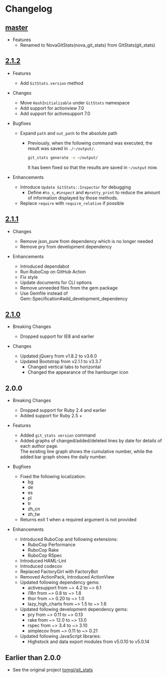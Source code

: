 # Changelog

## [master]

[master]: https://github.com/mishina2228/nova_git_stats/compare/v2.1.2...master

* Features
  * Renamed to NovaGitStats(nova_git_stats) from GitStats(git_stats)

## [2.1.2]

[2.1.2]: https://github.com/mishina2228/nova_git_stats/compare/v2.1.1...v2.1.2

* Features
  * Add `GitStats.version` method

* Changes
  * Move `HashInitializable` under `GitStats` namespace
  * Add support for actionview 7.0
  * Add support for activesupport 7.0

* Bugfixes
  * Expand `path` and `out_path` to the absolute path
    * Previously, when the following command was executed, the result was saved in `./~/output/`.

      ```sh
      git_stats generate -o ~/output/
      ```

      It has been fixed so that the results are saved in `~/output` now.

* Enhancements
  * Introduce `Update GitStats::Inspector` for debugging
    * Define `#to_s`, `#inspect` and `#pretty_print` to reduce the amount of information displayed by those methods.
  * Replace `require` with `require_relative` if possible

## [2.1.1]

[2.1.1]: https://github.com/mishina2228/nova_git_stats/compare/v2.1.0...v2.1.1

* Changes
  * Remove json_pure from dependency which is no longer needed
  * Remove pry from development dependency

* Enhancements
  * Introduced dependabot
  * Run RuboCop on GitHub Action
  * Fix style
  * Update documents for CLI options
  * Remove unneeded files from the gem package
  * Use Gemfile instead of Gem::Specification#add_development_dependency

## [2.1.0]

[2.1.0]: https://github.com/mishina2228/nova_git_stats/compare/v2.0.0...v2.1.0

* Breaking Changes
  * Dropped support for IE8 and earlier

* Changes
  * Updated jQuery from v1.8.2 to v3.6.0
  * Updated Bootstrap from v2.1.1 to v3.3.7
    * Changed vertical tabs to horizontal
    * Changed the appearance of the hamburger icon

## 2.0.0

* Breaking Changes
  * Dropped support for Ruby 2.4 and earlier
  * Added support for Ruby 2.5 +

* Features
  * Added `git_stats version` command
  * Added graphs of changed/added/deleted lines by date for details of each author page.  
    The existing line graph shows the cumulative number, while the added bar graph shows the daily number.

* Bugfixes
  * Fixed the following localization:
    * bg
    * de
    * es
    * pl
    * tr
    * zh_cn
    * zh_tw
  * Returns exit 1 when a required argument is not provided

* Enhancements
  * Introduced RuboCop and following extensions:
    * RuboCop Performance
    * RuboCop Rake
    * RuboCop RSpec
  * Introduced HAML-Lint
  * Introduced codecov
  * Replaced FactoryGirl with FactoryBot
  * Removed ActionPack, Introduced ActionView
  * Updated following dependency gems:
    * activesupport from ~> 4.2 to ~> 6.1
    * i18n from ~> 0.8 to ~> 1.8
    * thor from ~> 0.20 to ~> 1.0
    * lazy_high_charts from ~> 1.5 to ~> 1.6
  * Updated following development dependency gems:
    * pry from ~> 0.11 to ~> 0.13
    * rake from  ~> 12.0 to ~> 13.0
    * rspec from ~> 3.4 to ~> 3.10
    * simplecov from ~> 0.11 to ~> 0.21
  * Updated following JavaScript libraries:
    * Highstock and data export modules from v5.0.10 to v5.0.14

## Earlier than 2.0.0

* See the original project [tomgi/git_stats](https://github.com/tomgi/git_stats)
